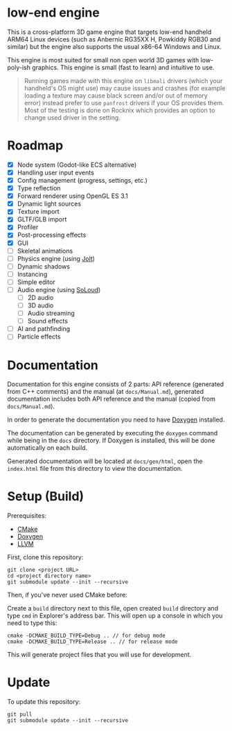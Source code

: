 # low-end engine

This is a cross-platform 3D game engine that targets low-end handheld ARM64 Linux devices (such as Anbernic RG35XX H, Powkiddy RGB30 and similar) but the engine also supports the usual x86-64 Windows and Linux. 

This engine is most suited for small non open world 3D games with low-poly-ish graphics. This engine is small (fast to learn) and intuitive to use.

> Running games made with this engine on `libmali` drivers (which your handheld's OS might use) may cause issues and crashes (for example loading a texture may cause black screen and/or out of memory error) instead prefer to use `panfrost` drivers if your OS provides them. Most of the testing is done on Rocknix which provides an option to change used driver in the setting.

# Roadmap

- [X] Node system (Godot-like ECS alternative)
- [X] Handling user input events
- [X] Config management (progress, settings, etc.)
- [X] Type reflection
- [X] Forward renderer using OpenGL ES 3.1
- [X] Dynamic light sources
- [X] Texture import
- [X] GLTF/GLB import
- [X] Profiler
- [X] Post-processing effects
- [X] GUI
- [ ] Skeletal animations
- [ ] Physics engine (using [Jolt](https://github.com/jrouwe/JoltPhysics))
- [ ] Dynamic shadows
- [ ] Instancing
- [ ] Simple editor
- [ ] Audio engine (using [SoLoud](https://github.com/jarikomppa/soloud))
    - [ ] 2D audio
    - [ ] 3D audio
    - [ ] Audio streaming
    - [ ] Sound effects
- [ ] AI and pathfinding
- [ ] Particle effects

# Documentation

Documentation for this engine consists of 2 parts: API reference (generated from C++ comments) and the manual (at `docs/Manual.md`), generated documentation includes both API reference and the manual (copied from `docs/Manual.md`).

In order to generate the documentation you need to have [Doxygen](https://www.doxygen.nl/index.html) installed.

The documentation can be generated by executing the `doxygen` command while being in the `docs` directory. If Doxygen is installed, this will be done automatically on each build.

Generated documentation will be located at `docs/gen/html`, open the `index.html` file from this directory to view the documentation.

# Setup (Build)

Prerequisites:

- [CMake](https://cmake.org/download/)
- [Doxygen](https://doxygen.nl/download.html)
- [LLVM](https://github.com/llvm/llvm-project/releases/latest)

First, clone this repository:

```
git clone <project URL>
cd <project directory name>
git submodule update --init --recursive
```

Then, if you've never used CMake before:

Create a `build` directory next to this file, open created `build` directory and type `cmd` in Explorer's address bar. This will open up a console in which you need to type this:

```
cmake -DCMAKE_BUILD_TYPE=Debug .. // for debug mode
cmake -DCMAKE_BUILD_TYPE=Release .. // for release mode
```

This will generate project files that you will use for development.

# Update

To update this repository:

```
git pull
git submodule update --init --recursive
```